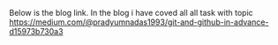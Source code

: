 Below is the blog link. In the blog i have coved all all task with topic
https://medium.com/@pradyumnadas1993/git-and-github-in-advance-d15973b730a3
